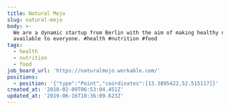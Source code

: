 ```yaml
---
title: Natural Mojo
slug: natural-mojo
body: >-
  We are a dynamic startup from Berlin with the aim of making healthy nutrition
  available to everyone. #health #nutrition #food
tags:
  - health
  - nutrition
  - food
job_board_url: 'https://naturalmojo.workable.com/'
positions:
  - position: '{"type":"Point","coordinates":[13.3895422,52.515117]}'
created_at: '2018-02-09T06:53:04.451Z'
updated_at: '2019-06-16T10:36:09.623Z'
---
```


